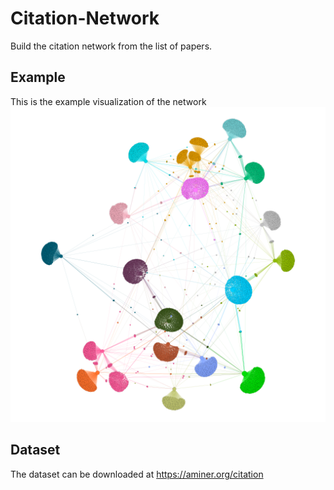 # Citation-Network
Build the citation network from the list of papers.

## Example
This is the example visualization of the network
![Visualization of the network](https://github.com/fahmisalman/Citation-Network/blob/master/Model/Net.png)

## Dataset
The dataset can be downloaded at https://aminer.org/citation
